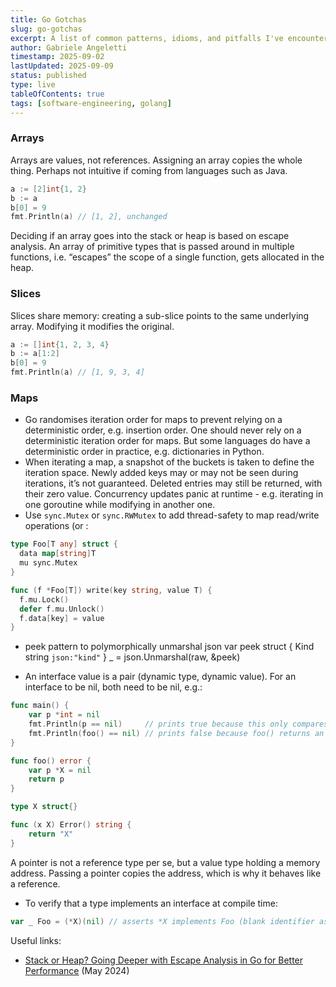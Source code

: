 ```yaml
---
title: Go Gotchas
slug: go-gotchas
excerpt: A list of common patterns, idioms, and pitfalls I've encountered during my journey with Go.
author: Gabriele Angeletti
timestamp: 2025-09-02
lastUpdated: 2025-09-09
status: published
type: live
tableOfContents: true
tags: [software-engineering, golang]
---
```


### Arrays

Arrays are values, not references. Assigning an array copies the whole thing. Perhaps not intuitive if coming from languages such as Java.

```go
a := [2]int{1, 2}
b := a
b[0] = 9
fmt.Println(a) // [1, 2], unchanged
```

Deciding if an array goes into the stack or heap is based on escape analysis. An array of primitive types that is passed around in multiple functions, i.e. “escapes” the scope of a single function, gets allocated in the heap.

### Slices

Slices share memory: creating a sub-slice points to the same underlying array. Modifying it modifies the original.

```go
a := []int{1, 2, 3, 4}
b := a[1:2]
b[0] = 9
fmt.Println(a) // [1, 9, 3, 4]
```

### Maps

- Go randomises iteration order for maps to prevent relying on a deterministic order, e.g. insertion order. One should never rely on a deterministic iteration order for maps. But some languages do have a deterministic order in practice, e.g. dictionaries in Python.
- When iterating a map, a snapshot of the buckets is taken to define the iteration space. Newly added keys may or may not be seen during iterations, it’s not guaranteed. Deleted entries may still be returned, with their zero value. Concurrency updates panic at runtime - e.g. iterating in one goroutine while modifying in another one.
- Use `sync.Mutex` or `sync.RWMutex` to add thread-safety to map read/write operations (or :
```go
type Foo[T any] struct {
  data map[string]T
  mu sync.Mutex
}

func (f *Foo[T]) write(key string, value T) {
  f.mu.Lock()
  defer f.mu.Unlock()
  f.data[key] = value
} 
```

- peek pattern to polymorphically unmarshal json
  var peek struct {
  Kind string `json:"kind"`
  }
  \_ = json.Unmarshal(raw, &peek)

- An interface value is a pair (dynamic type, dynamic value). For an interface to be nil, both need to be nil, e.g.:

```go
func main() {
	var p *int = nil
	fmt.Println(p == nil)     // prints true because this only compares the value
	fmt.Println(foo() == nil) // prints false because foo() returns an interface with (type != nil, value == nil), which is `!= nil`
}

func foo() error {
	var p *X = nil
	return p
}

type X struct{}

func (x X) Error() string {
	return "X"
}
```

A pointer is not a reference type per se, but a value type holding a memory address. Passing a pointer copies the address, which is why it behaves like a reference.

- To verify that a type implements an interface at compile time:

```go
var _ Foo = (*X)(nil) // asserts *X implements Foo (blank identifier assignment)
```

Useful links:

- [Stack or Heap? Going Deeper with Escape Analysis in Go for Better Performance](https://syntactic-sugar.dev/blog/nested-route/go-escape-analysis) (May 2024)

